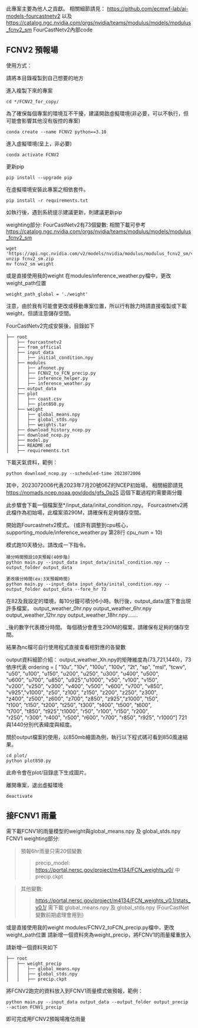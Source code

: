 此專案主要為他人之貢獻。
相關細節請見： https://github.com/ecmwf-lab/ai-models-fourcastnetv2 以及 https://catalog.ngc.nvidia.com/orgs/nvidia/teams/modulus/models/modulus_fcnv2_sm
FourCastNetv2內部code

## FCNV2 預報場
使用方式：

請將本目錄複製到自己想要的地方

進入複製下來的專案
```
cd */FCNV2_for_copy/ 
```

為了確保每個專案的環境互不干擾，建議開啟虛擬環境(非必要，可以不執行，但可能會影響其他沒有版控的專案)
```
conda create --name FCNV2 python==3.10
```

進入虛擬環境(呈上，非必要)
``` 
conda activate FCNV2
```

更新pip
```
pip install --upgrade pip 
```

在虛擬環境安裝此專案之相依套件。
``` 
pip install -r requirements.txt 
```
如執行後，遇到系統提示建議更新，則建議更新pip

weighting部分:
    FourCastNetv2有73個變數:
    相關下載可參考
    https://catalog.ngc.nvidia.com/orgs/nvidia/teams/modulus/models/modulus_fcnv2_sm
    
    wget 'https://api.ngc.nvidia.com/v2/models/nvidia/modulus/modulus_fcnv2_sm/versions/v0.2/files/fcnv2_sm.zip'
    unzip fcnv2_sm.zip
    mv fcnv2_sm weight

或是直接使用我的weight
在modules/inference_weather.py檔中，更改weight_path位置
```
weight_path_global = './weight'
```
注意，由於我有可能會更改或移動專案位置，所以行有餘力時請直接複製或下載weight，但請注意儲存空間。

FourCastNetv2完成安裝後，目錄如下
```
├── root
│   ├── fourcastnetv2
│   ├── from_official
│   ├── input_data
│   │   ├── initial_condition.npy
│   ├── modules
│   │   ├── afnonet.py
│   │   ├── FCNV2_to_FCN_precip.py
│   │   ├── inference_helper.py
│   │   ├── inference_weather.py
│   ├── output_data
│   ├── plot
│   │   ├── coast.csv
│   │   ├── plot850.py
│   ├── weight
│   │   ├── global_means.npy
│   │   ├── global_stds.npy
│   │   ├── weights.tar
│   ├── download_history_ncep.py
│   ├── download_ncep.py
│   ├── model.py
│   ├── README.md
│   ├── requirements.txt
```

下載天氣資料，範例：
```
python download_ncep.py --scheduled-time 2023072006 
```
其中，2023072006代表2023年7月20號06Z的NCEP初始場，
相關細節請見 https://nomads.ncep.noaa.gov/dods/gfs_0p25
這個下載過程約需要兩分鐘


此步驟會下載一個檔案至*/input_data/inital_condition.npy。
Fourcastnetv2將此檔作為初始場，此檔案須290M，請確保有足夠儲存空間。

開始跑Fourcastnetv2模式。
(或許有調整到cpu核心，supporting_module/inference_weather.py 第28行 cpu_num = 10)

模式跑10天積分。請改成一下指令。
```
積分時間預設10天預報(40步階)
python main.py --input_data input_data/inital_condition.npy --output_folder output_data

更改積分時間(ex:3天預報時間)
python main.py --input_data input_data/inital_condition.npy --output_folder output_data --fore_hr 72
```

在82及我設定的環境，每10分鐘可積分6小時。執行後，output_data/底下會出現許多檔案，
output_weather_0hr.npy
output_weather_6hr.npy
output_weather_12hr.npy
output_weather_18hr.npy.......


_後的數字代表積分時間。
每個積分會產生290M的檔案，請確保有足夠的儲存空間。

結果為nc檔可自行使用程式直接查看相對應的各變數

output資料細節介紹：
output_weather_Xh.npy的矩陣維度為(73,721,1440)，73依序代表
ordering = [ "10u",   "10v", "100u", "100v",   "2t",   "sp",  "msl", "tcwv",\
             "u50",  "u100", "u150", "u200", "u250", "u300", "u400", "u500",\
             "u600", "u700", "u850", "u925","u1000",  "v50", "v100", "v150",\
             "v200", "v250", "v300", "v400", "v500", "v600", "v700", "v850",\
             "v925","v1000",  "z50", "z100", "z150", "z200", "z250", "z300",\
             "z400", "z500", "z600", "z700", "z850", "z925","z1000",  "t50",\
             "t100", "t150", "t200", "t250", "t300", "t400", "t500", "t600",\
             "t700", "t850", "t925","t1000",  "r50", "r100", "r150", "r200",\
             "r250", "r300", "r400", "r500", "r600", "r700", "r850", "r925", "r1000"]
721與1440分別代表緯度與經度。

關於output檔案的使用，以850mb繪圖為例，執行以下程式碼可看到850風速結果。
``` 
cd plot/ 
python plot850.py 
```

此命令會在plot/目錄底下生成圖片。

離開專案，退出虛擬環境
```
deactivate
```

## 接FCNV1 雨量
需下載FCNV1的雨量模型的weight與global_means.npy 及 global_stds.npy
FCNV1 weighting部分:
> 預報6hr雨量只需20個變數
>> precip_model: https://portal.nersc.gov/project/m4134/FCN_weights_v0/ 中 precip.ckpt

> 其他變數:
>> https://portal.nersc.gov/project/m4134/FCN_weights_v0.1/stats_v0.1/ 需下載 global_means.npy 及 global_stds.npy (FourCastNet變數前期處理會用到)

或是直接使用我的weight
modules/FCNV2_toFCN_precip.py檔中，更改weight_path位置
請新增一個資料夾為weight_precip，將FCNV1的雨量權重放入

請新增一個資料夾如下
```
├── root
│   ├── weight_precip
│   │   ├── global_means.npy
│   │   ├── global_stds.npy
│   │   ├── precip.ckpt

```

將FCNV2跑完的資料放入到FCNV1雨量模式做預報，範例：
```
python main.py --input_data output_data --output_folder output_precip  --action FCNV1_precip
```
即可完成用FCNV2預報場推估雨量




